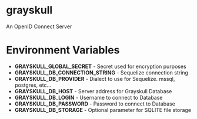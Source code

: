 # grayskull

An OpenID Connect Server

# Environment Variables

- **GRAYSKULL_GLOBAL_SECRET** - Secret used for encryption purposes
- **GRAYSKULL_DB_CONNECTION_STRING** - Sequelize connection string
- **GRAYSKULL_DB_PROVIDER** - Dialect to use for Sequelize. mssql, postgres, etc...
- **GRAYSKULL_DB_HOST** - Server address for Grayskull Database
- **GRAYSKULL_DB_LOGIN** - Username to connect to Database
- **GRAYSKULL_DB_PASSWORD** - Password to connect to Database
- **GRAYSKULL_DB_STORAGE** - Optional parameter for SQLITE file storage
